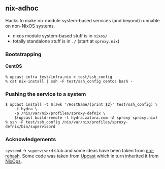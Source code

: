 ## nix-adhoc

Hacks to make nix module system-based services (and beyond) runnable on non-NixOS systems.

* nixos module system-based stuff is in `nixos/`
* totally standalone stuff is in `./` (start at `sproxy.nix`)

### Bootstrapping

#### CentOS

```console
% upcast infra test/infra.nix > test/ssh_config
% cat nix-install | ssh -F test/ssh_config centos bash -
```

### Pushing the service to a system

```
$ upcast install -t $(awk '/HostName/{print $2}' test/ssh_config) \
    -f hydra \
    -p /nix/var/nix/profiles/sproxy-defnix \
    $(upcast build-remote -t hydra.zalora.com -A sproxy sproxy.nix)
% ssh -F test/ssh_config /nix/var/nix/profiles/sproxy-defnix/bin/supervisord
```

### Acknowledgements

`systemd` -> `supervisord` stub and some ideas have been taken from [nix-rehash](https://github.com/kiberpipa/nix-rehash).
Some code was taken from [Upcast](https://github.com/zalora/upcast) which in turn inherited it from [NixOps](https://github.com/nixos/nixops).
